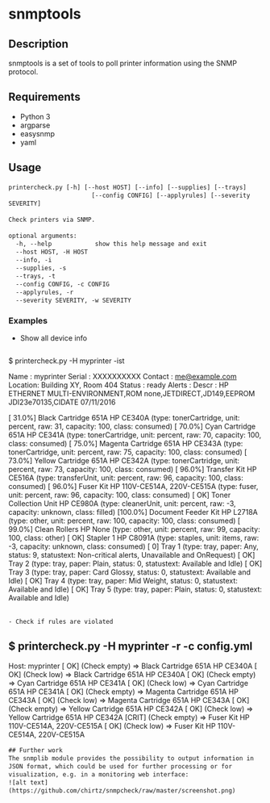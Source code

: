 # snmptools
## Description 
snmptools is a set of tools to poll printer information using the SNMP protocol.

## Requirements
- Python 3
 - argparse
 - easysnmp
 - yaml

## Usage
```
printercheck.py [-h] [--host HOST] [--info] [--supplies] [--trays]
                       [--config CONFIG] [--applyrules] [--severity SEVERITY]

Check printers via SNMP.

optional arguments:
  -h, --help            show this help message and exit
  --host HOST, -H HOST
  --info, -i
  --supplies, -s
  --trays, -t
  --config CONFIG, -c CONFIG
  --applyrules, -r
  --severity SEVERITY, -w SEVERITY
```

### Examples
- Show all device info
   ```
$ printercheck.py -H myprinter -ist

Name    : myprinter
Serial  : XXXXXXXXXX
Contact : me@example.com
Location: Building XY, Room 404
Status  : ready
Alerts  : 
Descr   : HP ETHERNET MULTI-ENVIRONMENT,ROM none,JETDIRECT,JD149,EEPROM JDI23e70135,CIDATE 07/11/2016

[ 31.0%]  Black Cartridge 651A HP CE340A (type: tonerCartridge, unit: percent, raw: 31, capacity: 100, class: consumed)
[ 70.0%]  Cyan Cartridge 651A HP CE341A (type: tonerCartridge, unit: percent, raw: 70, capacity: 100, class: consumed)
[ 75.0%]  Magenta Cartridge 651A HP CE343A (type: tonerCartridge, unit: percent, raw: 75, capacity: 100, class: consumed)
[ 73.0%]  Yellow Cartridge 651A HP CE342A (type: tonerCartridge, unit: percent, raw: 73, capacity: 100, class: consumed)
[ 96.0%]  Transfer Kit HP CE516A (type: transferUnit, unit: percent, raw: 96, capacity: 100, class: consumed)
[ 96.0%]  Fuser Kit HP 110V-CE514A, 220V-CE515A (type: fuser, unit: percent, raw: 96, capacity: 100, class: consumed)
[    OK]  Toner Collection Unit HP CE980A (type: cleanerUnit, unit: percent, raw: -3, capacity: unknown, class: filled)
[100.0%]  Document Feeder Kit HP L2718A (type: other, unit: percent, raw: 100, capacity: 100, class: consumed)
[ 99.0%]  Clean Rollers HP None (type: other, unit: percent, raw: 99, capacity: 100, class: other)
[    OK]  Stapler 1 HP C8091A (type: staples, unit: items, raw: -3, capacity: unknown, class: consumed)
[     0]  Tray 1 (type: tray, paper: Any, status: 9, statustext: Non-critical alerts, Unavailable and OnRequest)
[    OK]  Tray 2 (type: tray, paper: Plain, status: 0, statustext: Available and Idle)
[    OK]  Tray 3 (type: tray, paper: Card Glossy, status: 0, statustext: Available and Idle)
[    OK]  Tray 4 (type: tray, paper: Mid Weight, status: 0, statustext: Available and Idle)
[    OK]  Tray 5 (type: tray, paper: Plain, status: 0, statustext: Available and Idle)
```

- Check if rules are violated
 ```
$ printercheck.py -H myprinter -r -c config.yml 
------------------------------
Host: myprinter
[  OK] (Check empty) => Black Cartridge 651A HP CE340A
[  OK] (Check low) => Black Cartridge 651A HP CE340A
[  OK] (Check empty) => Cyan Cartridge 651A HP CE341A
[  OK] (Check low) => Cyan Cartridge 651A HP CE341A
[  OK] (Check empty) => Magenta Cartridge 651A HP CE343A
[  OK] (Check low) => Magenta Cartridge 651A HP CE343A
[  OK] (Check empty) => Yellow Cartridge 651A HP CE342A
[  OK] (Check low) => Yellow Cartridge 651A HP CE342A
[CRIT] (Check empty) => Fuser Kit HP 110V-CE514A, 220V-CE515A
[  OK] (Check low) => Fuser Kit HP 110V-CE514A, 220V-CE515A
 ```
## Further work
The snmplib module provides the possibility to output information in JSON format, which could be used for further processing or for visualization, e.g. in a monitoring web interface:
![alt text](https://github.com/chirtz/snmpcheck/raw/master/screenshot.png)
